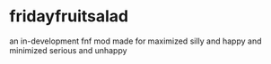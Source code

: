 # fridayfruitsalad
 an in-development fnf mod made for maximized silly and happy and minimized serious and unhappy
